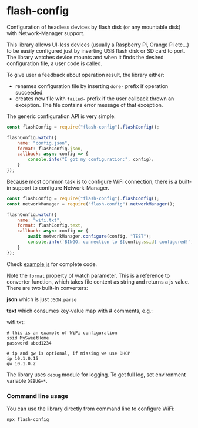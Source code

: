 # flash-config
Configuration of headless devices by flash disk (or any mountable disk) with Network-Manager support.

This library allows UI-less devices (usually a Raspberry Pi, Orange Pi etc...) to be easily configured just by inserting USB flash disk or SD card to port. The library watches device mounts and when it finds the desired configuration file, a user code is called.

To give user a feedback about operation result, the library either:
- renames configuration file by inserting `done-` prefix if operation succeeded.
- creates new file with `failed-` prefix if the user callback thrown an exception. The file contains error message of that exception.

The generic configuration API is very simple:
```js
const flashConfig = require("flash-config").flashConfig();

flashConfig.watch({
    name: "config.json",
    format: flashConfig.json,
    callback: async config => {
        console.info("I got my configuration:", config);
    }
});
```

Because most common task is to configure WiFi connection, there is a built-in support to configure Network-Manager.

```js
const flashConfig = require("flash-config").flashConfig();
const networkManager = require("flash-config").networkManager();

flashConfig.watch({
    name: "wifi.txt",
    format: flashConfig.text,
    callback: async config => {
        await networkManager.configure(config, "TEST");
        console.info(`BINGO, connection to ${config.ssid} configured!`);
    }
});
```

Check [example.js](https://github.com/burgrp/flash-config/blob/master/src/example.js) for complete code.

Note the `format` property of watch parameter. This is a reference to converter function, which takes file content as string and returns a js value. There are two built-in converters:

**json** which is just `JSON.parse`

**text** which consumes key-value map with # comments, e.g.:

wifi.txt:
```
# this is an example of WiFi configuration
ssid MySweetHome
password abcd1234

# ip and gw is optional, if missing we use DHCP
ip 10.1.0.15
gw 10.1.0.2
```

The library uses `debug` module for logging. To get full log, set environment variable `DEBUG=*`.

### Command line usage
You can use the library directly from command line to configure WiFi:
```
npx flash-config
```